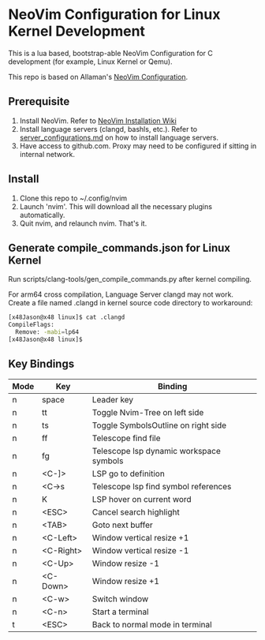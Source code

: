 # NeoVim Configuration for Linux Kernel Development

This is a lua based, bootstrap-able NeoVim Configuration for C development (for example, Linux Kernel or Qemu).

This repo is based on Allaman's [NeoVim Configuration](https://github.com/allaman/nvim).

## Prerequisite

1. Install NeoVim. Refer to [NeoVim Installation Wiki](https://github.com/neovim/neovim/wiki/Installing-Neovim)
2. Install language servers (clangd, bashls, etc.). Refer to [server_configurations.md](https://github.com/neovim/nvim-lspconfig/blob/master/doc/server_configurations.md) on how to install language servers.
3. Have access to github.com. Proxy may need to be configured if sitting in internal network.

## Install

1. Clone this repo to ~/.config/nvim
2. Launch 'nvim'. This will download all the necessary plugins automatically.
3. Quit nvim, and relaunch nvim. That's it.

## Generate compile_commands.json for Linux Kernel

Run scripts/clang-tools/gen_compile_commands.py after kernel compiling.

For arm64 cross compilation, Language Server clangd may not work. Create a file named .clangd in kernel source code directory to workaround:

```bash
[x48Jason@x48 linux]$ cat .clangd
CompileFlags:
  Remove: -mabi=lp64
[x48Jason@x48 linux]$
```

## Key Bindings

| Mode | Key              | Binding                                              |
| ---- | ---------------- | ---------------------------------------------------- |
| n    | space            | Leader key                                           |
| n    | tt               | Toggle Nvim-Tree on left side                        |
| n    | ts               | Toggle SymbolsOutline on right side                  |
| n    | ff               | Telescope find file                                  |
| n    | fg               | Telescope lsp dynamic workspace symbols              |
| n    | <C-]>            | LSP go to definition                                 | 
| n    | <C-\>s           | Telescope lsp find symbol references                 |
| n    | K                | LSP hover on current word                            |
| n    | \<ESC\>          | Cancel search highlight                              |
| n    | \<TAB\>          | Goto next buffer                                     |
| n    | \<C-Left\>       | Window vertical resize +1                            |
| n    | \<C-Right\>      | Window vertical resize -1                            |
| n    | \<C-Up\>         | Window resize -1                                     |
| n    | \<C-Down\>       | Window resize +1                                     |
| n    | \<C-w\>          | Switch window                                        |
| n    | \<C-n\>          | Start a terminal                                     |
| t    | \<ESC\>          | Back to normal mode in terminal                      |



